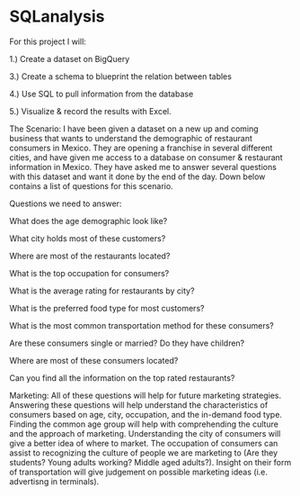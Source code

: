 # SQLanalysis


For this project I will:

1.) Create a dataset on BigQuery 

3.) Create a schema to blueprint the relation between tables

4.) Use SQL to pull information from the database

5.) Visualize & record the results with Excel.


The Scenario:
I have been given a dataset on a new up and coming business that wants to understand the demographic of restaurant consumers in Mexico. They are opening a franchise in several different cities, and have given me access to a database on consumer & restaurant information in Mexico. They have asked me to answer several questions with this dataset and want it done by the end of the day. Down below contains a list of questions for this scenario. 


Questions we need to answer:

What does the age demographic look like?

What city holds most of these customers?

Where are most of the restaurants located?

What is the top occupation for consumers?

What is the average rating for restaurants by city?

What is the preferred food type for most customers?

What is the most common transportation method for these consumers?

Are these consumers single or married? Do they have children?

Where are most of these consumers located?

Can you find all the information on the top rated restaurants?

Marketing:
All of these questions will help for future marketing strategies. Answering these questions will help  understand the characteristics of consumers based on age, city, occupation, and the in-demand food type. Finding the common age group will help with comprehending the culture and the approach of marketing. Understanding the city of consumers will give a better idea of where to market. The occupation of consumers can assist to recognizing the culture of people we are marketing to (Are they students? Young adults working? Middle aged adults?). Insight on their form of transportation will give judgement on possible marketing ideas (i.e. advertisng in terminals). 
